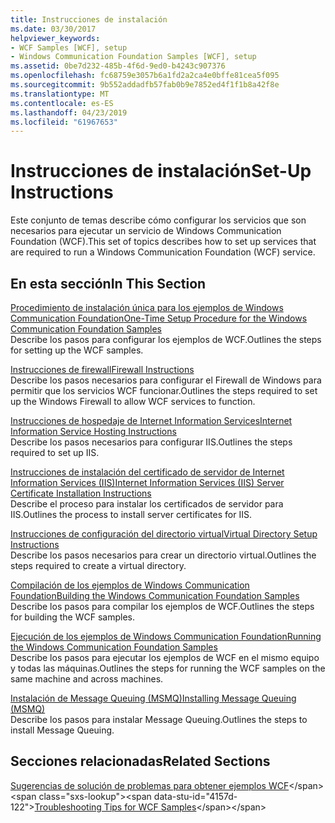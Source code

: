 ```yaml
---
title: Instrucciones de instalación
ms.date: 03/30/2017
helpviewer_keywords:
- WCF Samples [WCF], setup
- Windows Communication Foundation Samples [WCF], setup
ms.assetid: 0be7d232-485b-4f6d-9ed0-b4243c907376
ms.openlocfilehash: fc68759e3057b6a1fd2a2ca4e0bffe81cea5f095
ms.sourcegitcommit: 9b552addadfb57fab0b9e7852ed4f1f1b8a42f8e
ms.translationtype: MT
ms.contentlocale: es-ES
ms.lasthandoff: 04/23/2019
ms.locfileid: "61967653"
---
```

# <a name="set-up-instructions"></a><span data-ttu-id="4157d-102">Instrucciones de instalación</span><span class="sxs-lookup"><span data-stu-id="4157d-102">Set-Up Instructions</span></span>
<span data-ttu-id="4157d-103">Este conjunto de temas describe cómo configurar los servicios que son necesarios para ejecutar un servicio de Windows Communication Foundation (WCF).</span><span class="sxs-lookup"><span data-stu-id="4157d-103">This set of topics describes how to set up services that are required to run a Windows Communication Foundation (WCF) service.</span></span>  
  
## <a name="in-this-section"></a><span data-ttu-id="4157d-104">En esta sección</span><span class="sxs-lookup"><span data-stu-id="4157d-104">In This Section</span></span>  
 [<span data-ttu-id="4157d-105">Procedimiento de instalación única para los ejemplos de Windows Communication Foundation</span><span class="sxs-lookup"><span data-stu-id="4157d-105">One-Time Setup Procedure for the Windows Communication Foundation Samples</span></span>](../../../../docs/framework/wcf/samples/one-time-setup-procedure-for-the-wcf-samples.md)  
 <span data-ttu-id="4157d-106">Describe los pasos para configurar los ejemplos de WCF.</span><span class="sxs-lookup"><span data-stu-id="4157d-106">Outlines the steps for setting up the WCF samples.</span></span>  
  
 [<span data-ttu-id="4157d-107">Instrucciones de firewall</span><span class="sxs-lookup"><span data-stu-id="4157d-107">Firewall Instructions</span></span>](../../../../docs/framework/wcf/samples/firewall-instructions.md)  
 <span data-ttu-id="4157d-108">Describe los pasos necesarios para configurar el Firewall de Windows para permitir que los servicios WCF funcionar.</span><span class="sxs-lookup"><span data-stu-id="4157d-108">Outlines the steps required to set up the Windows Firewall to allow WCF services to function.</span></span>  
  
 [<span data-ttu-id="4157d-109">Instrucciones de hospedaje de Internet Information Services</span><span class="sxs-lookup"><span data-stu-id="4157d-109">Internet Information Service Hosting Instructions</span></span>](../../../../docs/framework/wcf/samples/internet-information-service-hosting-instructions.md)  
 <span data-ttu-id="4157d-110">Describe los pasos necesarios para configurar IIS.</span><span class="sxs-lookup"><span data-stu-id="4157d-110">Outlines the steps required to set up IIS.</span></span>  
  
 [<span data-ttu-id="4157d-111">Instrucciones de instalación del certificado de servidor de Internet Information Services (IIS)</span><span class="sxs-lookup"><span data-stu-id="4157d-111">Internet Information Services (IIS) Server Certificate Installation Instructions</span></span>](../../../../docs/framework/wcf/samples/iis-server-certificate-installation-instructions.md)  
 <span data-ttu-id="4157d-112">Describe el proceso para instalar los certificados de servidor para IIS.</span><span class="sxs-lookup"><span data-stu-id="4157d-112">Outlines the process to install server certificates for IIS.</span></span>  
  
 [<span data-ttu-id="4157d-113">Instrucciones de configuración del directorio virtual</span><span class="sxs-lookup"><span data-stu-id="4157d-113">Virtual Directory Setup Instructions</span></span>](../../../../docs/framework/wcf/samples/virtual-directory-setup-instructions.md)  
 <span data-ttu-id="4157d-114">Describe los pasos necesarios para crear un directorio virtual.</span><span class="sxs-lookup"><span data-stu-id="4157d-114">Outlines the steps required to create a virtual directory.</span></span>  
  
 [<span data-ttu-id="4157d-115">Compilación de los ejemplos de Windows Communication Foundation</span><span class="sxs-lookup"><span data-stu-id="4157d-115">Building the Windows Communication Foundation Samples</span></span>](../../../../docs/framework/wcf/samples/building-the-samples.md)  
 <span data-ttu-id="4157d-116">Describe los pasos para compilar los ejemplos de WCF.</span><span class="sxs-lookup"><span data-stu-id="4157d-116">Outlines the steps for building the WCF samples.</span></span>  
  
 [<span data-ttu-id="4157d-117">Ejecución de los ejemplos de Windows Communication Foundation</span><span class="sxs-lookup"><span data-stu-id="4157d-117">Running the Windows Communication Foundation Samples</span></span>](../../../../docs/framework/wcf/samples/running-the-samples.md)  
 <span data-ttu-id="4157d-118">Describe los pasos para ejecutar los ejemplos de WCF en el mismo equipo y todas las máquinas.</span><span class="sxs-lookup"><span data-stu-id="4157d-118">Outlines the steps for running the WCF samples on the same machine and across machines.</span></span>  
  
 [<span data-ttu-id="4157d-119">Instalación de Message Queuing (MSMQ)</span><span class="sxs-lookup"><span data-stu-id="4157d-119">Installing Message Queuing (MSMQ)</span></span>](../../../../docs/framework/wcf/samples/installing-message-queuing-msmq.md)  
 <span data-ttu-id="4157d-120">Describe los pasos para instalar Message Queuing.</span><span class="sxs-lookup"><span data-stu-id="4157d-120">Outlines the steps to install Message Queuing.</span></span>  
  
## <a name="related-sections"></a><span data-ttu-id="4157d-121">Secciones relacionadas</span><span class="sxs-lookup"><span data-stu-id="4157d-121">Related Sections</span></span>  
 <span data-ttu-id="4157d-122">[Sugerencias de solución de problemas para obtener ejemplos WCF](https://docs.microsoft.com/previous-versions/dotnet/netframework-3.5/ms751511(v=vs.90))</span><span class="sxs-lookup"><span data-stu-id="4157d-122">[Troubleshooting Tips for WCF Samples](https://docs.microsoft.com/previous-versions/dotnet/netframework-3.5/ms751511(v=vs.90))</span></span>
